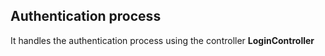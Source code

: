 ## Authentication process

It handles the authentication process using the controller **LoginController**
